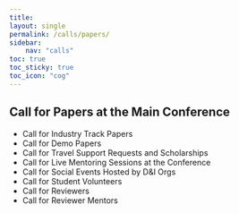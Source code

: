 ```yaml
---
title: 
layout: single
permalink: /calls/papers/
sidebar: 
    nav: "calls"
toc: true
toc_sticky: true
toc_icon: "cog"
---
```


<!--2021 Annual Conference of the North American Chapter of the Association for Computational Linguistics ([NAACL-HLT 2021](/)) is currently scheduled to take place in Mexico City, Mexico from June 6th to June 11th, 2021. We are monitoring the ongoing global pandemic and will update the conference plans (e.g. moving to a virtual or hybrid format) as needed closer to the conference dates. 

NAACL-HLT 2021 aims to bring together researchers interested in the design and study of natural language processing technology as well as its applications to new problem areas. With this goal in mind, NAACL-HLT 2021 invites the submission of long and short papers on creative, substantial and unpublished research in all aspects of computational linguistics. More details will be available on the conference website.

NAACL-HLT 2021 has a goal of a diverse technical program–in addition to traditional research results, papers may present negative findings, survey an area, announce the creation of a new resource, argue a position, report novel linguistic insights derived using existing techniques, and reproduce, or fail to reproduce, previous results.

## New in this Call for Papers

<span style="color: #888; font-size: 80%">(Previous versions: [First Call for Papers](/calls/papers/first/), [Preliminary Call for Papers](/calls/papers/prelim/))</span>

- Updated section on [ethics and ethics reviews](#ethics-policy-updated-in-final-call).
- NAACL HLT 2021 also has a separate Industry Track. The paper deadline is January 18, 2021.  [The call for papers is here](/calls/industry/).
- The publication date (the date papers become available on the ACL anthology) is May 24, 2021.
- Minor edits to list of topics.

## Important Dates

<table style="width: 100%; font-size: .9em;">
  <tr>
      <td style="width: 50%;">Start of the <a href="#anonymity-period">anonymity period</a></td>
      <td style="width: 15%;">Friday</td>
      <td>October 23, 2020</td>
  </tr>
  <tr>
      <td>Final paper submissions due<br/>(<i>long &amp; short</i>)</td>
      <td>Monday</td>
      <td>November 23, 2020</td>
  </tr>
  <tr>
      <td>Author Response Period</td>
      <td>Wednesday &ndash; Monday</td>
      <td>January 20 &ndash; 25, 2021</td>
  </tr>
  <tr>
      <td>Notification of acceptance</td>
      <td>Wednesday</td>
      <td>March 10, 2021</td>
  </tr>
  <tr>
    <td>Camera ready papers due</td>
    <td>Sunday</td>
    <td>April 11, 2021</td>
  </tr>
  <tr>
    <td>Final notification for papers requiring ethics re-review</td>
    <td>Friday</td>
    <td>April 30, 2021</td>
  </tr>
  <tr>
    <td>Publication date</td>
    <td>Monday</td>
    <td>May 24, 2021</td>
  </tr>
</table>

<b>All deadlines are 11.59 pm <a target="_blank" href="https://www.timeanddate.com/time/zone/timezone/utc-12">UTC -12h</a>.</b>

## Topics

Relevant topics for the conference include, but are not limited to, the following areas (in alphabetical order):

- Computational Social Science and Cultural Analytics (name updated in final call)
- Dialogue and Interactive systems
- Discourse and Pragmatics
- Ethics, Bias, and Fairness
- Green NLP
- Language Generation
- Information Extraction
- Information Retrieval and Text Mining
- Interpretability and Analysis of Models for NLP
- Language Grounding to Vision, Robotics and Beyond
- Language Resources and Evaluation
- Linguistic Theories, Cognitive Modeling and Psycholinguistics
- Machine Learning for NLP: Classification and Structured Prediction Models
- Machine Learning for NLP: Language Modeling and Sequence to Sequence Models
- Machine Translation
- Multilinguality
- NLP Applications
- Phonology, Morphology and Word Segmentation
- Question Answering
- Semantics: Lexical Semantics
- Semantics: Sentence-level Semantics and Textual Inference
- Sentiment Analysis and Stylistic Analysis
- Speech
- Summarization
- Syntax: Tagging, Chunking, and Parsing

For more detail regarding each area, please refer to the [Area Descriptions page](/calls/area-descriptions/).

## NAACL-HLT 2021 Special Theme: New Challenges in NLP: Tasks, Methods, Positions

We have made significant progress in NLP over the last five years, and ACL 2020 had a special focus on taking stock of where we are as a field.  For NAACL-HLT 2021, we invite you to think about the new problems and upcoming challenges our community should focus on next.  

Despite the general applicability of the unsupervised pre-training/fine-tuning paradigm, many problems are still very challenging for current models. At the same time, given the recent progress, there are likely broad new classes of problems that can now be studied for the first time. What tasks or capabilities should we focus on next?  What new classes of models should we be investigating? We envision papers falling into this theme including (but not limited to) (1) empirical and dataset papers that propose new challenges that bring us closer to human-level language understanding and generation, and (2) position papers framing an important direction or highlighting an understudied research problem. 

## Submission Types & Requirements

Following the previous conferences, NAACL-HLT 2021 will be open for two types of submissions: long and short papers. Author guidelines will be published at the conference webpage. Submission is electronic, using the Softconf START conference management for both long and short papers. The submission site is now available at [https://www.softconf.com/naacl2021/papers/](https://www.softconf.com/naacl2021/papers/).

### Long Papers

Long paper submissions must describe substantial, original, completed and unpublished work. Wherever appropriate, concrete evaluation and analysis should be included.

Long paper submissions may consist of up to eight (8) pages of content, plus extra space for an optional ethics/broader impact statement and unlimited references; final camera-ready versions of accepted long papers will be given one additional page of content (up to 9 pages) so that reviewers’ comments can be taken into account.

Long papers will be presented orally or as posters as determined by the program committee. The decisions as to which papers will be presented orally and which as poster presentations will be based on nature rather than the quality of the work. There will be no distinction in the proceedings between long papers presented orally and those presented as posters.

### Short Papers

Short paper submissions must describe original and unpublished work. Please note that a short paper is not a shortened long paper. Instead short papers should have a point that can be made in a few pages. Some kinds of short papers are:

- A small, focused contribution
- An interesting application nugget
- A negative result
- An opinion piece

Short paper submissions may consist of up to four (4) pages of content, plus extra space for an optional ethics/broader impact statement and unlimited references. Upon acceptance, short papers will be given five (5) content pages in the proceedings. Authors are encouraged to use this additional page to address reviewers’ comments in their final versions.

Short papers will be presented in one or more oral or poster sessions. While short papers will be distinguished from long papers in the proceedings, there will be no distinction in the proceedings between short papers presented orally and as posters.

### Author Guidelines

The ACL has released policies for submission, review and citation. Accompanying these are guidelines for authors. NAACL-HLT 2021 will adhere to these policies and guidelines. Submissions should:

*Be relevant:* Submissions to NAACL-HLT 2021 should be relevant to the audience.

*Be original:* The content of submissions to NAACL-HLT 2021 (the ideas, the findings, the results and the words) should be original; that is, should not have been published (or be accepted for publication) in another refereed, archival form (such as a book, a journal, or a conference proceedings). Authors are referred to the ACL author guidelines for additional information on what constitutes existing publication.

Authors may present preliminary versions of their work in other venues that are not refereed and/or not archival (e.g. course reports, theses, non-archival workshops, or on preprint servers such as arXiv.org). Authors should list all such previous presentations in the submission form. This will help the area chairs if questions of originality arise.

### Double submission

No double submissions will be allowed for NAACL-HLT 2021. Authors submitting more than one paper to NAACL-HLT 2021 must ensure that the submissions do not overlap significantly (>25%) with each other. A given paper may only be submitted to a single NAACL-HLT 2021 track (Research, SRW, Demos or Industry); any paper found to be submitted to more than one track will be rejected by all tracks. Resubmission to an appropriate workshop that follows the main conference is not affected by this policy.

### Anonymity period

As mentioned above, the anonymity period for NAACL-HLT 2021 is from October 23, 2020 to March 10, 2021. You may not make a non-anonymized version of your paper available online to the general community (for example, via a preprint server) during the anonymity period.

You may not update the non-anonymized version during the anonymity period, and we ask you not to advertise it on social media or take other actions that would further compromise double-blind reviewing during the anonymity period.

**Clarifications:**
{: #anonymity-period-clarifications}

- The anonymity period starts at the end of Oct 23, 2020 anywhere on earth (11:59:59 pm UTC-12).

- For papers submitted to arxiv or another pre-print server, there is often a delay between the submission time and the time the paper appears online. You will be in compliance with the anonymity rules as long as you submit by the end of Oct 23rd, even if the paper appears later (for arxiv papers, the submission time is seen under Submission history and the latest time to submit without violating the anonymity requirements is Oct 24, 2020 11:59:59 am UTC = Oct 23, 2020 11:59:59 pm [UTC-12](https://www.timeanddate.com/time/zone/timezone/utc-12)).

- For papers submitted to ICLR 2021, if a non-anonymous version of the paper was made publicly available before the NAACL 2021 anonymity period (on or before Oct 23), it is OK to withdraw from ICLR and submit to NAACL. However, if de-anonymization on withdrawal results in the paper being de-anonymized for the first time, the paper would violate the NAACL 2021 anonymity policies.

### Double blind review

Double blind review is a form of peer review in which the identities of authors are not provided to reviewers, and the identities of reviewers are not provided to authors. To facilitate double blind review, submissions must not identify authors or their affiliations. For example, self-references that reveal the author’s identity, e.g., “We previously showed (Smith, 1991) …” must be avoided. Instead, use citations such as “Smith previously showed (Smith, 1991) …”.

Any preliminary non-archival versions of submitted papers should be listed in the submission form but not in the review version of the paper. NAACL-HLT 2021 reviewers are generally aware that authors may present preliminary versions of their work in other venues, but will not be provided the list of previous presentations from the submission form.

Authors are referred to the ACL author guidelines for additional information on how to facilitate double blind review.

### Data management

If a submission describes work with a data set previously released by an organization or group (e.g. the LDC, ELRA, Kaggle), the source of the data should be appropriately referenced.

If a submission describes work with “found” data (e.g. data sampled from social media or the web), the source(s) of the data should be appropriately referenced, the method for sampling the data should be described, and any necessary permissions to use and/or release the data should be documented. In addition, the submission should document institutional review of the work as appropriate.

### Human subjects

If a submission describes work involving human participants or personally identifiable information (including crowdsourced work), the submission should document institutional review of the work as well as informed consent and compensation procedures for participants, and anonymization procedures for the data.

### Referencing prior work

Submissions should accurately reference prior and related work, including code and data. If a piece of prior work appeared in multiple venues, the version that appeared in a refereed, archival venue should be referenced. If multiple versions of a piece of prior work exist, the one used by the authors should be referenced. Authors should not rely on automated citation indices to provide accurate references for prior and related work.

Authors are referred to the ACL author guidelines for additional information on how to appropriately cite prior work.

### Optional Supplementary Materials: Appendices, Software and Data

Each NAACL-HLT 2021 submission can be accompanied by one PDF appendix for the paper, one PDF for prior reviews and author response, one .tgz or .zip archive containing software, and one.tgz or .zip archive containing data. NAACL-HLT 2021 encourages the submission of these supplementary materials to improve the reproducibility of results, and to enable authors to provide additional information that does not fit in the paper. For example, anonymised related work (see above), preprocessing decisions, model parameters, feature templates, lengthy proofs or derivations, pseudocode, sample system inputs/outputs, and other details that are necessary for the exact replication of the work described in the paper can be put into the appendix. 

However, the paper submissions need to remain fully self-contained, as these supplementary materials are completely optional, and reviewers are not even asked to review or download them. If the pseudo-code or derivations or model specifications are an important part of the contribution, or if they are important for the reviewers to assess the technical correctness of the work, they should be a part of the main paper, and not appear in the appendix. Supplementary materials must be fully anonymized to preserve the double-blind reviewing policy.

### Ethics Policy (updated in final call)

Authors are required to honor the ethical code set out in the [ACM Code of Ethics](https://www.aclweb.org/adminwiki/index.php?title=ACL_Resolutions#March_5.2C_2020). The consideration of the ethical impact of our research, use of data, and potential applications of our work has always been an important consideration, and as artificial intelligence is becoming more mainstream, these issues are increasingly pertinent. We ask that all authors read the code, and ensure that their work is conformant to this code. We reserve the right to reject papers on ethical grounds, where the authors are judged to have operated counter to the code of ethics, or have inadequately addressed legitimate ethical concerns with their work. 

Authors will be allowed extra space after the 8th page for a broader impact statement or other discussion of ethics. The NAACL review form will include a section addressing these issues and papers flagged for ethical concerns by reviewers or ACs will be further reviewed by an ethics committee. Note that an ethical considerations section is not required, but papers working with sensitive data or on sensitive tasks that do not discuss these issues will not be accepted. Conversely, the mere inclusion of an ethical considerations section does not guarantee acceptance. In addition to acceptance or rejection, papers may receive a conditional acceptance recommendation. Camera-ready versions of papers designated as conditional accept will be re-reviewed by the ethics committee to determine whether the concerns have been adequately addressed.  Please read the [ethics FAQ](/ethics/faq/) for more guidance on some problems to look out for and key concerns to consider relative to the code of ethics.

### Sticky Reviews (optional)

Authors resubmitting a paper that has been rejected from another venue are invited to submit alongside their paper the previous version of the paper, the reviews and an author response, following the procedure introduced at EMNLP last year. This is strictly optional. It is designed to mimic the revise-and-resubmit procedure underlying journals like TACL. We expect that the fact that a paper was rejected from another venue will not necessarily affect the paper’s decision in a negative way, but is likely to be beneficial to authors who believe they have addressed the problems identified, and can argue strongly for how the paper has been improved. The prior reviews will not be seen by reviewers, but be used as part of the NAACL-HLT 2021 decision process, primarily by area chairs and program chairs in review quality control, resolving disagreements between reviewers, and in deciding borderline papers.

### Reproducibility Criteria

During the submission process, authors will be asked to answer the questions from the Reproducibility Checklist.  The checklist is intended as a reminder to help the authors improve reproducibility of their papers. The papers are not required to meet all reproducibility criteria listed. However, the answers will be made available to the reviewers.  Reviewers will be asked to assess the reproducibility of the work as part of their reviews.

[The updated reproducibility checklist is now available here](/calls/reproducibility-checklist/). It is based on previous versions in [Dodge et al, 2019](https://arxiv.org/pdf/1909.03004.pdf) and [Joelle Pineau's reproducibility checklist](https://www.cs.mcgill.ca/~jpineau/ReproducibilityChecklist.pdf).

### Style and formatting guidelines

Submissions should follow the NAACL-HLT 2021 style guidelines, which will be posted on the conference website. Long paper submissions must follow the two-column format of ACL proceedings without exceeding eight (8) pages of content. Short paper submissions must also follow the two-column format of ACL proceedings, and must not exceed four (4) pages. Ethical considerations sections placed after the 8-th page (4-th for short papers) and references do not count against these limits. We strongly recommend the use of the official NAACL-HLT 2021 style templates, available from [this webpage](/calls/style-and-formatting/). All submissions must be in PDF format. Submissions that do not adhere to the above author guidelines or ACL policies will be rejected without review.

## Presentation Requirement

All accepted papers must be presented at the conference to appear in the proceedings. At least one author of each accepted paper must register for NAACL-HLT 2021 by the early registration deadline.

## Contact Information

**Email:** [naacl-2021-program-chairs@googlegroups.com](mailto:naacl-2021-program-chairs@googlegroups.com)
 
**Program co-chairs:**

- Dilek Hakkani-Tur (Amazon Alexa AI)
- Anna Rumshisky (University of Massachusetts Lowell)
- Luke Zettlemoyer (University of Washington & Facebook)

**General chair:** Kristina Toutanova (Google)-->

## Call for Papers at the Main Conference

- Call for Industry Track Papers
- Call for Demo Papers
- Call for Travel Support Requests and Scholarships
- Call for Live Mentoring Sessions at the Conference
- Call for Social Events Hosted by D&I Orgs
- Call for Student Volunteers
- Call for Reviewers
- Call for Reviewer Mentors



